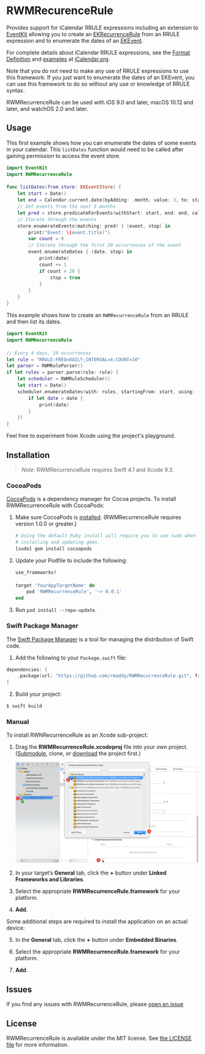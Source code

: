 # RWMRecurenceRule

Provides support for iCalendar RRULE expressions including an extension to [EventKit][] allowing you to create an [EKRecurrenceRule][] from an RRULE expression and to enumerate the dates of an [EKEvent][].

For complete details about iCalendar RRULE expressions, see the [Format Definition][] and [examples][] at [iCalendar.org][].

Note that you do not need to make any use of RRULE expressions to use this framework. If you just want to enumerate
the dates of an EKEvent, you can use this framework to do so without any use or knowledge of RRULE syntax.

RWMRecurrenceRule can be used with iOS 9.0 and later, macOS 10.12 and later, and watchOS 2.0 and later.

[Format Definition]: https://icalendar.org/iCalendar-RFC-5545/3-3-10-recurrence-rule.html
[examples]: https://icalendar.org/iCalendar-RFC-5545/3-8-5-3-recurrence-rule.html
[iCalendar.org]: https://icalendar.org/

## Usage

This first example shows how you can enumerate the dates of some events in your calendar. This
`listDates` function would need to be called after gaining permission to access the event store.

```swift
import EventKit
import RWMRecurrenceRule

func listDates(from store: EKEventStore) {
    let start = Date()
    let end = Calendar.current.date(byAdding: .month, value: 3, to: start)!
    // Get events from the next 3 months
    let pred = store.predicateForEvents(withStart: start, end: end, calendars: nil)
    // Iterate through the events
    store.enumerateEvents(matching: pred) { (event, stop) in
        print("Event: \(event.title)")
        var count = 0
        // Iterate through the first 20 occurrences of the event
        event.enumerateDates { (date, stop) in
            print(date)
            count += 1
            if count > 20 {
                stop = true
            }
        }
    }
}
```

This example shows how to create an `RWMRecurrenceRule` from an RRULE and then list its dates.

```swift
import EventKit
import RWMRecurrenceRule

// Every 4 days, 10 occurrences
let rule = "RRULE:FREQ=DAILY;INTERVAL=4;COUNT=10"
let parser = RWMRuleParser()
if let rules = parser.parse(rule: rule) {
    let scheduler = RWMRuleScheduler()
    let start = Date()
    scheduler.enumerateDates(with: rules, startingFrom: start, using: { (date, stop) in
        if let date = date {
            print(date)
        }
    })
}
```

Feel free to experiment from Xcode using the project's playground.

## Installation

> _Note_: RWMRecurrenceRule requires Swift 4.1 and Xcode 9.3.

### CocoaPods

[CocoaPods][] is a dependency manager for Cocoa projects. To install RWMRecurrenceRule with CocoaPods:

 1. Make sure CocoaPods is [installed][CocoaPods Installation]. (RWMRecurrenceRule
    requires version 1.0.0 or greater.)

    ```sh
    # Using the default Ruby install will require you to use sudo when
    # installing and updating gems.
    [sudo] gem install cocoapods
    ```

 2. Update your Podfile to include the following:

    ```ruby
    use_frameworks!

    target 'YourAppTargetName' do
        pod 'RWMRecurrenceRule', '~> 0.0.1'
    end
    ```

 3. Run `pod install --repo-update`.

[CocoaPods]: https://cocoapods.org
[CocoaPods Installation]: https://guides.cocoapods.org/using/getting-started.html#getting-started

### Swift Package Manager

The [Swift Package Manager][] is a tool for managing the distribution of
Swift code.

1. Add the following to your `Package.swift` file:

  ```swift
  dependencies: [
      .package(url: "https://github.com/rmaddy/RWMRecurrenceRule.git", from: "0.0.1")
  ]
  ```

2. Build your project:

  ```sh
  $ swift build
  ```

[Swift Package Manager]: https://swift.org/package-manager

### Manual

To install RWNRecurrenceRule as an Xcode sub-project:

 1. Drag the **RWMRecurrenceRule.xcodeproj** file into your own project.
    ([Submodule][], clone, or [download][] the project first.)

    ![Installation Screen Shot](Documentation/Resources/installation.png)

 2. In your target’s **General** tab, click the **+** button under **Linked
    Frameworks and Libraries**.

 3. Select the appropriate **RWMRecurrenceRule.framework** for your platform.

 4. **Add**.

Some additional steps are required to install the application on an actual
device:

 5. In the **General** tab, click the **+** button under **Embedded
    Binaries**.

 6. Select the appropriate **RWMRecurrenceRule.framework** for your platform.

 7. **Add**.


[Xcode]: https://developer.apple.com/xcode/downloads/
[Submodule]: http://git-scm.com/book/en/Git-Tools-Submodules
[download]: https://github.com/rmaddy/RWMRecurrenceRule/archive/master.zip

## Issues

If you find any issues with RWMRecurrenceRule, please [open an issue][]

[open an issue]: https://github.com/rmaddy/RWMRecurrenceRule/issues/new

## License

RWMRecurrenceRule is available under the MIT license. See [the LICENSE
file](./LICENSE.txt) for more information.

[EventKit]: https://developer.apple.com/documentation/eventkit
[EKRecurrenceRule]: https://developer.apple.com/documentation/eventkit/ekrecurrencerule
[EKEvent]: https://developer.apple.com/documentation/eventkit/ekevent
